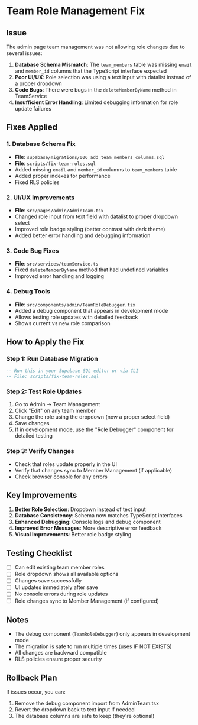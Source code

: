 # Team Role Management Fix

## Issue
The admin page team management was not allowing role changes due to several issues:

1. **Database Schema Mismatch**: The `team_members` table was missing `email` and `member_id` columns that the TypeScript interface expected
2. **Poor UI/UX**: Role selection was using a text input with datalist instead of a proper dropdown
3. **Code Bugs**: There were bugs in the `deleteMemberByName` method in TeamService
4. **Insufficient Error Handling**: Limited debugging information for role update failures

## Fixes Applied

### 1. Database Schema Fix
- **File**: `supabase/migrations/006_add_team_members_columns.sql`
- **File**: `scripts/fix-team-roles.sql`
- Added missing `email` and `member_id` columns to `team_members` table
- Added proper indexes for performance
- Fixed RLS policies

### 2. UI/UX Improvements
- **File**: `src/pages/admin/AdminTeam.tsx`
- Changed role input from text field with datalist to proper dropdown select
- Improved role badge styling (better contrast with dark theme)
- Added better error handling and debugging information

### 3. Code Bug Fixes
- **File**: `src/services/teamService.ts`
- Fixed `deleteMemberByName` method that had undefined variables
- Improved error handling and logging

### 4. Debug Tools
- **File**: `src/components/admin/TeamRoleDebugger.tsx`
- Added a debug component that appears in development mode
- Allows testing role updates with detailed feedback
- Shows current vs new role comparison

## How to Apply the Fix

### Step 1: Run Database Migration
```sql
-- Run this in your Supabase SQL editor or via CLI
-- File: scripts/fix-team-roles.sql
```

### Step 2: Test Role Updates
1. Go to Admin → Team Management
2. Click "Edit" on any team member
3. Change the role using the dropdown (now a proper select field)
4. Save changes
5. If in development mode, use the "Role Debugger" component for detailed testing

### Step 3: Verify Changes
- Check that roles update properly in the UI
- Verify that changes sync to Member Management (if applicable)
- Check browser console for any errors

## Key Improvements

1. **Better Role Selection**: Dropdown instead of text input
2. **Database Consistency**: Schema now matches TypeScript interfaces
3. **Enhanced Debugging**: Console logs and debug component
4. **Improved Error Messages**: More descriptive error feedback
5. **Visual Improvements**: Better role badge styling

## Testing Checklist

- [ ] Can edit existing team member roles
- [ ] Role dropdown shows all available options
- [ ] Changes save successfully
- [ ] UI updates immediately after save
- [ ] No console errors during role updates
- [ ] Role changes sync to Member Management (if configured)

## Notes

- The debug component (`TeamRoleDebugger`) only appears in development mode
- The migration is safe to run multiple times (uses IF NOT EXISTS)
- All changes are backward compatible
- RLS policies ensure proper security

## Rollback Plan

If issues occur, you can:
1. Remove the debug component import from AdminTeam.tsx
2. Revert the dropdown back to text input if needed
3. The database columns are safe to keep (they're optional)